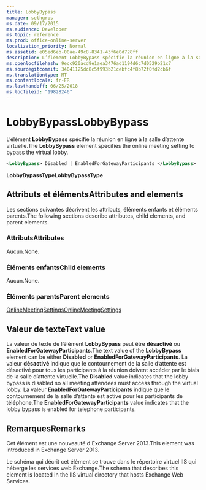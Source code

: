 ```yaml
---
title: LobbyBypass
manager: sethgros
ms.date: 09/17/2015
ms.audience: Developer
ms.topic: reference
ms.prod: office-online-server
localization_priority: Normal
ms.assetid: e05ed6eb-00ae-49c8-8341-43f6e0d728ff
description: L’élément LobbyBypass spécifie la réunion en ligne à la salle d’attente virtuelle.
ms.openlocfilehash: 9ecc920acd9e1aea3476ad1194d6c7d0529b21c7
ms.sourcegitcommit: 34041125dc8c5f993b21cebfc4f8b72f0fd2cb6f
ms.translationtype: MT
ms.contentlocale: fr-FR
ms.lasthandoff: 06/25/2018
ms.locfileid: "19828246"
---
```

# <a name="lobbybypass"></a><span data-ttu-id="d59f5-103">LobbyBypass</span><span class="sxs-lookup"><span data-stu-id="d59f5-103">LobbyBypass</span></span>

<span data-ttu-id="d59f5-104">L’élément **LobbyBypass** spécifie la réunion en ligne à la salle d’attente virtuelle.</span><span class="sxs-lookup"><span data-stu-id="d59f5-104">The **LobbyBypass** element specifies the online meeting setting to bypass the virtual lobby.</span></span> 
  
```XML
<LobbyBypass> Disabled | EnabledForGatewayParticipants </LobbyBypass>
```

 <span data-ttu-id="d59f5-105">**LobbyBypassType**</span><span class="sxs-lookup"><span data-stu-id="d59f5-105">**LobbyBypassType**</span></span>
## <a name="attributes-and-elements"></a><span data-ttu-id="d59f5-106">Attributs et éléments</span><span class="sxs-lookup"><span data-stu-id="d59f5-106">Attributes and elements</span></span>

<span data-ttu-id="d59f5-107">Les sections suivantes décrivent les attributs, éléments enfants et éléments parents.</span><span class="sxs-lookup"><span data-stu-id="d59f5-107">The following sections describe attributes, child elements, and parent elements.</span></span>
  
### <a name="attributes"></a><span data-ttu-id="d59f5-108">Attributs</span><span class="sxs-lookup"><span data-stu-id="d59f5-108">Attributes</span></span>

<span data-ttu-id="d59f5-109">Aucun.</span><span class="sxs-lookup"><span data-stu-id="d59f5-109">None.</span></span>
  
### <a name="child-elements"></a><span data-ttu-id="d59f5-110">Éléments enfants</span><span class="sxs-lookup"><span data-stu-id="d59f5-110">Child elements</span></span>

<span data-ttu-id="d59f5-111">Aucun.</span><span class="sxs-lookup"><span data-stu-id="d59f5-111">None.</span></span>
  
### <a name="parent-elements"></a><span data-ttu-id="d59f5-112">Éléments parents</span><span class="sxs-lookup"><span data-stu-id="d59f5-112">Parent elements</span></span>

[<span data-ttu-id="d59f5-113">OnlineMeetingSettings</span><span class="sxs-lookup"><span data-stu-id="d59f5-113">OnlineMeetingSettings</span></span>](onlinemeetingsettings.md)
  
## <a name="text-value"></a><span data-ttu-id="d59f5-114">Valeur de texte</span><span class="sxs-lookup"><span data-stu-id="d59f5-114">Text value</span></span>

<span data-ttu-id="d59f5-115">La valeur de texte de l’élément **LobbyBypass** peut être **désactivé** ou **EnabledForGatewayParticipants**.</span><span class="sxs-lookup"><span data-stu-id="d59f5-115">The text value of the **LobbyBypass** element can be either **Disabled** or **EnabledForGatewayParticipants**.</span></span> <span data-ttu-id="d59f5-116">La valeur **désactivé** indique que le contournement de la salle d’attente est désactivé pour tous les participants à la réunion doivent accéder par le biais de la salle d’attente virtuelle.</span><span class="sxs-lookup"><span data-stu-id="d59f5-116">The **Disabled** value indicates that the lobby bypass is disabled so all meeting attendees must access through the virtual lobby.</span></span> <span data-ttu-id="d59f5-117">La valeur **EnabledForGatewayParticipants** indique que le contournement de la salle d’attente est activé pour les participants de téléphone.</span><span class="sxs-lookup"><span data-stu-id="d59f5-117">The **EnabledForGatewayParticipants** value indicates that the lobby bypass is enabled for telephone participants.</span></span> 
  
## <a name="remarks"></a><span data-ttu-id="d59f5-118">Remarques</span><span class="sxs-lookup"><span data-stu-id="d59f5-118">Remarks</span></span>

<span data-ttu-id="d59f5-119">Cet élément est une nouveauté d'Exchange Server 2013.</span><span class="sxs-lookup"><span data-stu-id="d59f5-119">This element was introduced in Exchange Server 2013.</span></span>
  
<span data-ttu-id="d59f5-120">Le schéma qui décrit cet élément se trouve dans le répertoire virtuel IIS qui héberge les services web Exchange.</span><span class="sxs-lookup"><span data-stu-id="d59f5-120">The schema that describes this element is located in the IIS virtual directory that hosts Exchange Web Services.</span></span>
  

